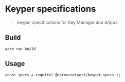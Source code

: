 # Keyper specifications

> keyper specifications for Key Manager and dApps.

## Build

```
yarn run build
```

## Usage

```
const specs = require('@nervosnetwork/keyper-specs');
```
